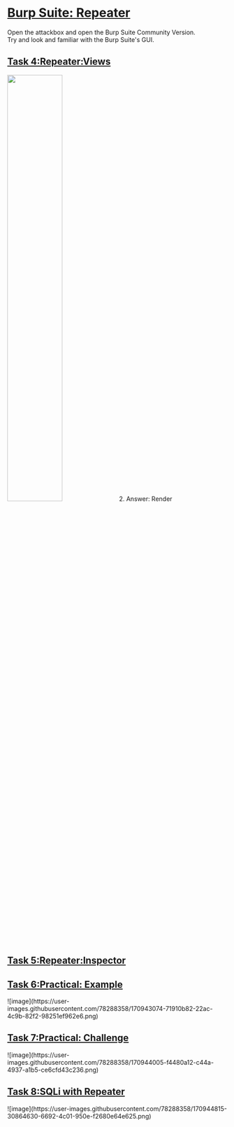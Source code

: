 <h1><ins>Burp Suite: Repeater</ins></h1>
Open the attackbox and open the Burp Suite Community Version. <br>
Try and look and familiar with the Burp Suite's GUI. <br>

<h2><ins>Task 4:Repeater:Views</ins></h2>
<img src=https://user-images.githubusercontent.com/78288358/171150214-0f51b850-986c-4019-8346-ef284cc53e83.png style="width:50%; height:50%;">
2. Answer: Render<br><br><br>

<h2><ins>Task 5:Repeater:Inspector</ins></h2>
<h2><ins>Task 6:Practical: Example</ins></h2>
![image](https://user-images.githubusercontent.com/78288358/170943074-71910b82-22ac-4c9b-82f2-98251ef962e6.png)
<h2><ins>Task 7:Practical: Challenge</ins></h2>
![image](https://user-images.githubusercontent.com/78288358/170944005-f4480a12-c44a-4937-a1b5-ce6cfd43c236.png)
<h2><ins>Task 8:SQLi with Repeater</ins></h2>
![image](https://user-images.githubusercontent.com/78288358/170944815-30864630-6692-4c01-950e-f2680e64e625.png)
